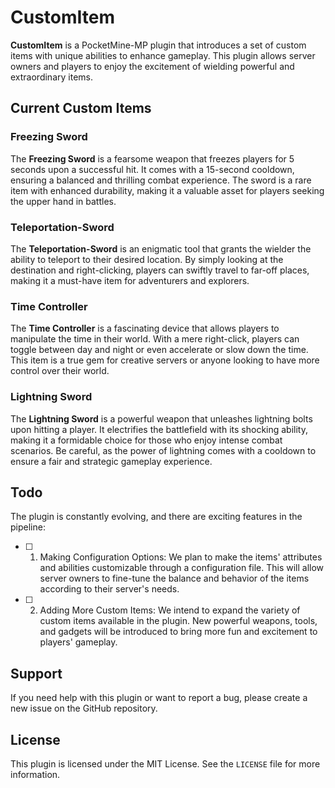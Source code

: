 # CustomItem

**CustomItem** is a PocketMine-MP plugin that introduces a set of custom items with unique abilities to enhance gameplay. This plugin allows server owners and players to enjoy the excitement of wielding powerful and extraordinary items.

## Current Custom Items

### Freezing Sword
The **Freezing Sword** is a fearsome weapon that freezes players for 5 seconds upon a successful hit. It comes with a 15-second cooldown, ensuring a balanced and thrilling combat experience. The sword is a rare item with enhanced durability, making it a valuable asset for players seeking the upper hand in battles.

### Teleportation-Sword
The **Teleportation-Sword** is an enigmatic tool that grants the wielder the ability to teleport to their desired location. By simply looking at the destination and right-clicking, players can swiftly travel to far-off places, making it a must-have item for adventurers and explorers.

### Time Controller
The **Time Controller** is a fascinating device that allows players to manipulate the time in their world. With a mere right-click, players can toggle between day and night or even accelerate or slow down the time. This item is a true gem for creative servers or anyone looking to have more control over their world.

### Lightning Sword
The **Lightning Sword** is a powerful weapon that unleashes lightning bolts upon hitting a player. It electrifies the battlefield with its shocking ability, making it a formidable choice for those who enjoy intense combat scenarios. Be careful, as the power of lightning comes with a cooldown to ensure a fair and strategic gameplay experience.

## Todo
The plugin is constantly evolving, and there are exciting features in the pipeline:

- [ ] 1. Making Configuration Options: We plan to make the items' attributes and abilities customizable through a configuration file. This will allow server owners to fine-tune the balance and behavior of the items according to their server's needs.

- [ ] 2. Adding More Custom Items: We intend to expand the variety of custom items available in the plugin. New powerful weapons, tools, and gadgets will be introduced to bring more fun and excitement to players' gameplay.

## Support

If you need help with this plugin or want to report a bug, please create a new issue on the GitHub repository.

## License

This plugin is licensed under the MIT License. See the `LICENSE` file for more information.
